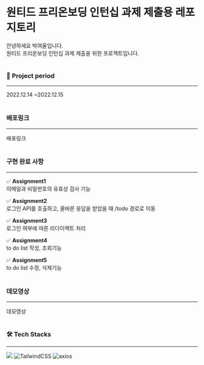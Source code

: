 # 원티드 프리온보딩 인턴십 과제 제출용 레포지토리

안녕하세요 박여울입니다.
<br/>
원티드 프리온보딩 인턴십 과제 제출을 위한 프로젝트입니다.
</br>
</br>

### 📅 Project period

---

2022.12.14 ~2022.12.15
</br>
</br>

### 배포링크

---

배포링크
</br>
</br>

### 구현 완료 사항

---

✅ **Assignment1**
<br/>
이메일과 비밀번호의 유효성 검사 기능
<br/>

✅ **Assignment2**
<br/>
로그인 API를 호출하고, 올바른 응답을 받았을 때 /todo 경로로 이동
<br/>

✅ **Assignment3**
<br/>
로그인 여부에 따른 리다이렉트 처리
<br/>

✅ **Assignment4**
<br/>
to do list 작성, 조회기능
<br/>

✅ **Assignment5**
<br/>
to do list 수정, 삭제기능
<br/>
<br/>

### 데모영상

---

데모영상
</br>
</br>

### 🛠 Tech Stacks

---

<img src="https://img.shields.io/badge/typescript-61DAFB?style=for-the-badge&logo=typescript&logoColor=black"> ![TailwindCSS](https://img.shields.io/badge/TailwindCSS-DB7093?style=for-the-badge&logo=TailwindCSS&logoColor=white) ![axios](https://img.shields.io/badge/Axios-181717?style=for-the-badge&logo=Axios&logoColor=white)
</br>
</br>
